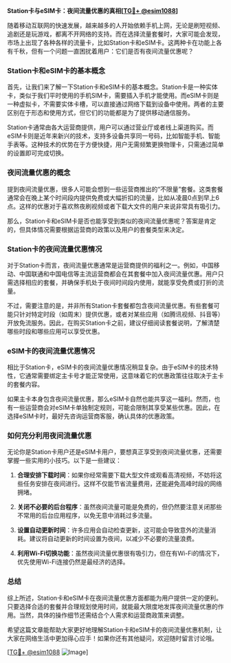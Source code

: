**Station卡与eSIM卡：夜间流量优惠的真相[[TG💪+ @esim1088](https://t.me/s/esim1088)]**

随着移动互联网的快速发展，越来越多的人开始依赖手机上网，无论是刷短视频、追剧还是玩游戏，都离不开网络的支持。而在选择流量套餐时，大家可能会发现，市场上出现了各种各样的流量卡，比如Station卡和eSIM卡。这两种卡在功能上各有千秋，但有一个问题一直困扰着用户：它们是否有夜间流量优惠呢？

### Station卡和eSIM卡的基本概念

首先，让我们来了解一下Station卡和eSIM卡的基本概念。Station卡是一种实体卡，类似于我们平时使用的手机SIM卡，需要插入手机才能使用。而eSIM卡则是一种虚拟卡，不需要实体卡槽，可以直接通过网络下载到设备中使用。两者的主要区别在于形态和使用方式，但它们的功能都是为了提供移动通信服务。

Station卡通常由各大运营商提供，用户可以通过营业厅或者线上渠道购买。而eSIM卡则是近年来新兴的技术，支持多设备共享同一号码，比如智能手机、智能手表等。这种技术的优势在于方便快捷，用户无需频繁更换物理卡，只需通过简单的设置即可完成切换。

### 夜间流量优惠的概念

提到夜间流量优惠，很多人可能会想到一些运营商推出的“不限量”套餐。这类套餐通常会在晚上某个时间段内提供免费或大幅折扣的流量，比如从凌晨0点到早上6点。这样的优惠对于喜欢熬夜刷视频或者下载大文件的用户来说非常具有吸引力。

那么，Station卡和eSIM卡是否也能享受到类似的夜间流量优惠呢？答案是肯定的，但具体情况需要根据运营商的政策以及用户的套餐类型来决定。

### Station卡的夜间流量优惠情况

对于Station卡而言，夜间流量优惠通常是运营商提供的福利之一。例如，中国移动、中国联通和中国电信等主流运营商都会在其套餐中加入夜间流量优惠。用户只需选择相应的套餐，并确保手机处于夜间时间段内使用，就能享受免费或打折的流量。

不过，需要注意的是，并非所有Station卡套餐都包含夜间流量优惠。有些套餐可能只针对特定时段（如周末）提供优惠，或者对某些应用（如腾讯视频、抖音等）开放免流服务。因此，在购买Station卡之前，建议仔细阅读套餐说明，了解清楚哪些时段和哪些应用可以享受优惠。

### eSIM卡的夜间流量优惠情况

相比于Station卡，eSIM卡的夜间流量优惠情况稍显复杂。由于eSIM卡的技术特性，它通常需要绑定主卡号才能正常使用，这意味着它的优惠政策往往取决于主卡的套餐内容。

如果主卡本身包含夜间流量优惠，那么eSIM卡自然也能共享这一福利。然而，也有一些运营商会对eSIM卡单独制定规则，可能会限制其享受某些优惠。因此，在选择eSIM卡时，最好先咨询运营商客服，确认具体的优惠政策。

### 如何充分利用夜间流量优惠

无论你是Station卡用户还是eSIM卡用户，要想真正享受到夜间流量优惠，还需要掌握一些实用的小技巧。以下是一些建议：

1. **合理安排下载时间**：如果你经常需要下载大型文件或观看高清视频，不妨将这些任务安排在夜间进行。这样不仅能节省流量费用，还能避免高峰时段的网络拥堵。

2. **关闭不必要的后台程序**：虽然夜间流量可能是免费的，但仍然要注意关闭那些不常用的后台应用程序，以免无意中消耗过多流量。

3. **设置自动更新时间**：许多应用会自动检查更新，这可能会导致意外的流量消耗。建议将自动更新的时间设置为夜间，以减少不必要的流量浪费。

4. **利用Wi-Fi切换功能**：虽然夜间流量优惠很有吸引力，但在有Wi-Fi的情况下，优先使用Wi-Fi连接仍然是最经济的选择。

### 总结

综上所述，Station卡和eSIM卡在夜间流量优惠方面都能为用户提供一定的便利。只要选择合适的套餐并合理规划使用时间，就能最大限度地发挥夜间流量优惠的作用。当然，具体的操作细节还需结合个人需求和运营商政策来调整。

希望这篇文章能帮助大家更好地理解Station卡和eSIM卡的夜间流量优惠机制，让大家在网络生活中更加得心应手！如果你还有其他疑问，欢迎随时留言讨论哦。

[[TG💪+ @esim1088](https://t.me/s/esim1088) ![Image](https://i.postimg.cc/4NQfJmqS/Snipaste-2025-05-13-00-14-12.png)]